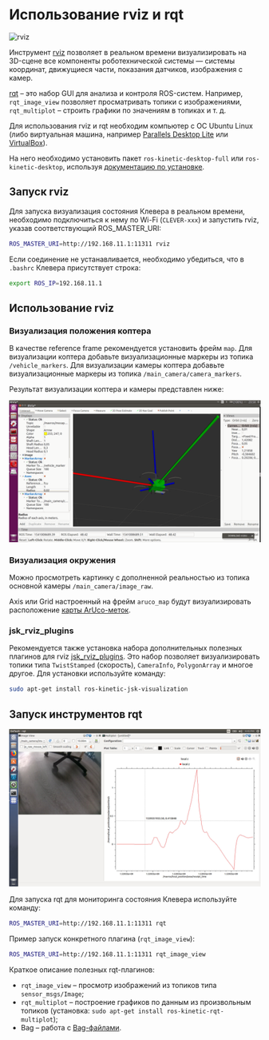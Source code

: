 Использование rviz и rqt
===

![rviz](../assets/rviz.png)

Инструмент [rviz](http://wiki.ros.org/rviz) позволяет в реальном времени визуализировать на 3D-сцене все компоненты роботехнической системы — системы координат, движущиеся части, показания датчиков, изображения с камер.

[rqt](http://wiki.ros.org/rqt) – это набор GUI для анализа и контроля ROS-систем. Например, `rqt_image_view` позволяет просматривать топики с изображениями, `rqt_multiplot` – строить графики по значениям в топиках и т. д.

Для использования rviz и rqt необходим компьютер с ОС Ubuntu Linux (либо виртуальная машина, например [Parallels Desktop Lite](https://itunes.apple.com/ru/app/parallels-desktop-lite/id1085114709?mt=12) или [VirtualBox](https://www.virtualbox.org)).

На него необходимо установить пакет `ros-kinetic-desktop-full` или `ros-kinetic-desktop`, используя [документацию по установке](http://wiki.ros.org/kinetic/Installation/Ubuntu).

Запуск rviz
---

Для запуска визуализация состояния Клевера в реальном времени, необходимо подключиться к нему по Wi-Fi (`CLEVER-xxx`) и запустить rviz, указав соответствующий ROS_MASTER_URI:

```bash
ROS_MASTER_URI=http://192.168.11.1:11311 rviz
```

Если соединение не устанавливается, необходимо убедиться, что в `.bashrc` Клевера присутствует строка:

```bash
export ROS_IP=192.168.11.1
```

Использование rviz
---

### Визуализация положения коптера

В качестве reference frame рекомендуется установить фрейм `map`. Для визуализации коптера добавьте визуализационные маркеры из топика `/vehicle_markers`. Для визуализации камеры коптера добавьте визуализационные маркеры из топика `/main_camera/camera_markers`.

Результат визуализации коптера и камеры представлен ниже:

![rviz](../assets/copter_visualization.png)

### Визуализация окружения

Можно просмотреть картинку с дополненной реальностью из топика основной камеры `/main_camera/image_raw`.

Axis или Grid настроенный на фрейм `aruco_map` будут визуализировать расположение [карты ArUco-меток](aruco.md).

### jsk_rviz_plugins

Рекомендуется также установка набора дополнительных полезных плагинов для rviz [jsk_rviz_plugins](https://jsk-docs.readthedocs.io/en/latest/jsk_visualization/doc/jsk_rviz_plugins/index.html). Это набор позволяет визуализировать топики типа `TwistStamped` (скорость), `CameraInfo`, `PolygonArray` и многое другое. Для установки используйте команду:

```bash
sudo apt-get install ros-kinetic-jsk-visualization
```

Запуск инструментов rqt
---

![rqt](../assets/rqt.jpg)

Для запуска rqt для мониторинга состояния Клевера используйте команду:

```bash
ROS_MASTER_URI=http://192.168.11.1:11311 rqt
```

Пример запуск конкретного плагина (`rqt_image_view`):

```bash
ROS_MASTER_URI=http://192.168.11.1:11311 rqt_image_view
```

Краткое описание полезных rqt-плагинов:

* `rqt_image_view` – просмотр изображений из топиков типа `sensor_msgs/Image`;
* `rqt_multiplot` – построение графиков по данным из произвольным топиков (установка: `sudo apt-get install ros-kinetic-rqt-multiplot`);
* Bag – работа с [Bag-файлами](http://wiki.ros.org/rosbag).
